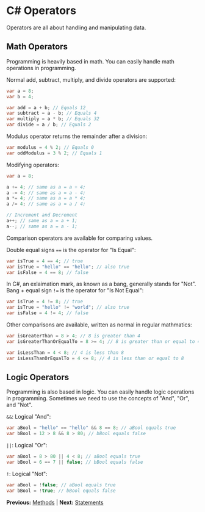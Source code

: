 # C# Operators

Operators are all about handling and manipulating data.

## Math Operators

Programming is heavily based in math. You can easily handle math operations in programming.

Normal add, subtract, multiply, and divide operators are supported:

```cs
var a = 8;
var b = 4;

var add = a + b; // Equals 12
var subtract = a - b; // Equals 4
var multiply = a * b; // Equals 32
var divide = a / b; // Equals 2
```

Modulus operator returns the remainder after a division:

```cs
var modulus = 4 % 2; // Equals 0
var oddModulus = 3 % 2; // Equals 1
```

Modifying operators:

```cs
var a = 8;

a += 4; // same as a = a + 4;
a -= 4; // same as a = a - 4;
a *= 4; // same as a = a * 4;
a /= 4; // same as a = a / 4;

// Increment and Decrement
a++; // same as a = a + 1;
a--; // same as a = a - 1;
```

Comparison operators are available for comparing values.

Double equal signs `==` is the operator for "Is Equal":

```cs
var isTrue = 4 == 4; // true
var isTrue = "hello" == "hello"; // also true
var isFalse = 4 == 8; // false
```

In C#, an exlaimation mark, as known as a bang, generally stands for "Not". Bang + equal sign `!=` is the operator for "Is Not Equal":

```cs
var isTrue = 4 != 8; // true
var isTrue = "hello" != "world"; // also true
var isFalse = 4 != 4; // false
```

Other comparisons are available, written as normal in regular mathmatics:

```cs
var isGreaterThan = 8 > 4; // 8 is greater than 4
var isGreaterThanOrEqualTo = 8 >= 4; // 8 is greater than or equal to 4

var isLessThan = 4 < 8; // 4 is less than 8
var isLessThanOrEqualTo = 4 <= 8; // 4 is less than or equal to 8
```

## Logic Operators

Programming is also based in logic. You can easily handle logic operations in programming. Sometimes we need to use the concepts of "And", "Or", and "Not".

`&&`: Logical "And":

```cs
var aBool = "hello" == "hello" && 8 == 8; // aBool equals true
var bBool = 12 > 8 && 8 > 80; // bBool equals false
```

`||`: Logical "Or":

```cs
var aBool = 8 > 80 || 4 < 8; // aBool equals true
var bBool = 6 == 7 || false; // bBool equals false
```

`!`: Logical "Not":

```cs
var aBool = !false; // aBool equals true
var bBool = !true; // bBool equals false
```

**Previous:** [Methods](methods.markdown) |
**Next:** [Statements](statements.markdown)
